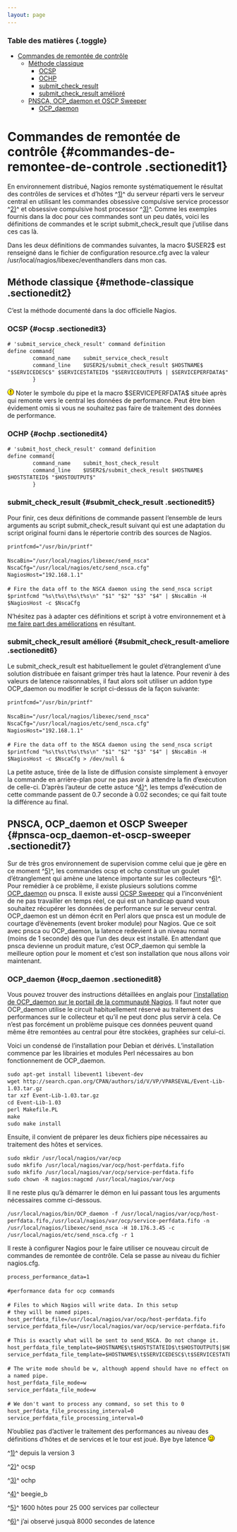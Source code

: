 ```yaml
---
layout: page
---
```


### Table des matières {.toggle}

-   [Commandes de remontée de
    contrôle](ocsp-ochp.html#commandes-de-remontee-de-controle)
    -   [Méthode classique](ocsp-ochp.html#methode-classique)
        -   [OCSP](ocsp-ochp.html#ocsp)
        -   [OCHP](ocsp-ochp.html#ochp)
        -   [submit\_check\_result](ocsp-ochp.html#submit_check_result)
        -   [submit\_check\_result
            amélioré](ocsp-ochp.html#submit_check_result-ameliore)
    -   [PNSCA, OCP\_daemon et OSCP
        Sweeper](ocsp-ochp.html#pnsca-ocp_daemon-et-oscp-sweeper)
        -   [OCP\_daemon](ocsp-ochp.html#ocp_daemon)

Commandes de remontée de contrôle {#commandes-de-remontee-de-controle .sectionedit1}
=================================

En environnement distribué, Nagios remonte systématiquement le résultat
des contrôles de services et d’hôtes ^[1)](ocsp-ochp.html#fn__1)^ du
serveur réparti vers le serveur central en utilisant les commandes
obsessive compulsive service processor ^[2)](ocsp-ochp.html#fn__2)^ et
obsessive compulsive host processor ^[3)](ocsp-ochp.html#fn__3)^. Comme
les exemples fournis dans la doc pour ces commandes sont un peu datés,
voici les définitions de commandes et le script submit\_check\_result
que j’utilise dans ces cas là.

Dans les deux définitions de commandes suivantes, la macro \$USER2\$ est
renseigné dans le fichier de configuration resource.cfg avec la valeur
/usr/local/nagios/libexec/eventhandlers dans mon cas.

Méthode classique {#methode-classique .sectionedit2}
-----------------

C’est la méthode documenté dans la doc officielle Nagios.

### OCSP {#ocsp .sectionedit3}

~~~~ {.code}
# 'submit_service_check_result' command definition
define command{
        command_name    submit_service_check_result
        command_line    $USER2$/submit_check_result $HOSTNAME$ "$SERVICEDESC$" $SERVICESTATEID$ "$SERVICEOUTPUT$ | $SERVICEPERFDATA$"
        }
~~~~

![:!:](../../../lib/images/smileys/icon_exclaim.gif) Noter le symbole du
pipe et la macro \$SERVICEPERFDATA\$ située après qui remonte vers le
central les données de performance. Peut être bien évidement omis si
vous ne souhaitez pas faire de traitement des données de performance.

### OCHP {#ochp .sectionedit4}

~~~~ {.code}
# 'submit_host_check_result' command definition
define command{
        command_name    submit_host_check_result
        command_line    $USER2$/submit_check_result $HOSTNAME$ $HOSTSTATEID$ "$HOSTOUTPUT$"
        }
~~~~

### submit\_check\_result {#submit_check_result .sectionedit5}

Pour finir, ces deux définitions de commande passent l’ensemble de leurs
arguments au script submit\_check\_result suivant qui est une adaptation
du script original fourni dans le répertorie contrib des sources de
Nagios.

~~~~ {.code}
printfcmd="/usr/bin/printf"

NscaBin="/usr/local/nagios/libexec/send_nsca"
NscaCfg="/usr/local/nagios/etc/send_nsca.cfg"
NagiosHost="192.168.1.1"

# Fire the data off to the NSCA daemon using the send_nsca script
$printfcmd "%s\t%s\t%s\t%s\n" "$1" "$2" "$3" "$4" | $NscaBin -H $NagiosHost -c $NscaCfg
~~~~

N’hésitez pas à adapter ces définitions et script à votre environnement
et à [me faire part des
améliorations](http://www.monitoring-fr.org/about/contact "http://www.monitoring-fr.org/about/contact")
en résultant.

### submit\_check\_result amélioré {#submit_check_result-ameliore .sectionedit6}

Le submit\_check\_result est habituellement le goulet d’étranglement
d’une solution distribuée en faisant grimper très haut la latence. Pour
revenir à des valeurs de latence raisonnables, il faut alors soit
utiliser un addon type OCP\_daemon ou modifier le script ci-dessus de la
façon suivante:

~~~~ {.code}
printfcmd="/usr/bin/printf"

NscaBin="/usr/local/nagios/libexec/send_nsca"
NscaCfg="/usr/local/nagios/etc/send_nsca.cfg"
NagiosHost="192.168.1.1"

# Fire the data off to the NSCA daemon using the send_nsca script
$printfcmd "%s\t%s\t%s\t%s\n" "$1" "$2" "$3" "$4" | $NscaBin -H $NagiosHost -c $NscaCfg > /dev/null &
~~~~

La petite astuce, tirée de la liste de diffusion consiste simplement à
envoyer la commande en arrière-plan pour ne pas avoir à attendre la fin
d’exécution de celle-ci. D’après l’auteur de cette astuce
^[4)](ocsp-ochp.html#fn__4)^, les temps d’exécution de cette commande
passent de 0.7 seconde à 0.02 secondes; ce qui fait toute la différence
au final.

PNSCA, OCP\_daemon et OSCP Sweeper {#pnsca-ocp_daemon-et-oscp-sweeper .sectionedit7}
----------------------------------

Sur de très gros environnement de supervision comme celui que je gère en
ce moment ^[5)](ocsp-ochp.html#fn__5)^, les commandes ocsp et ochp
constitue un goulet d’étranglement qui amène une latence importante sur
les collecteurs ^[6)](ocsp-ochp.html#fn__6)^. Pour remédier à ce
problème, il existe plusieurs solutions comme
[OCP\_daemon](http://wiki.nagios.org/index.php/OCP_Daemon "http://wiki.nagios.org/index.php/OCP_Daemon")
ou pnsca. Il existe aussi [OCSP
Sweeper](http://www.nagiosexchange.org/cgi-bin/page.cgi?g=Detailed%2F1639.html;d=1 "http://www.nagiosexchange.org/cgi-bin/page.cgi?g=Detailed%2F1639.html;d=1")
qui a l’inconvénient de ne pas travailler en temps réel, ce qui est un
handicap quand vous souhaitez récupérer les données de performance sur
le serveur central. OCP\_daemon est un démon écrit en Perl alors que
pnsca est un module de courtage d’évènements (event broker module) pour
Nagios. Que ce soit avec pnsca ou OCP\_daemon, la latence redevient à un
niveau normal (moins de 1 seconde) dès que l’un des deux est installé.
En attendant que pnsca devienne un produit mature, c’est OCP\_daemon qui
semble la meilleure option pour le moment et c’est son installation que
nous allons voir maintenant.

### OCP\_daemon {#ocp_daemon .sectionedit8}

Vous pouvez trouver des instructions détaillées en anglais pour
[l'installation de OCP\_daemon sur le portail de la communauté
Nagios](http://www.nagioscommunity.org/wiki/index.php/OCP_Daemon "http://www.nagioscommunity.org/wiki/index.php/OCP_Daemon").
Il faut noter que OCP\_daemon utilise le circuit habituellement réservé
au traitement des performances sur le collecteur et qu’il ne peut donc
plus servir à cela. Ce n’est pas forcément un problème puisque ces
données peuvent quand même être remontées au central pour être stockées,
graphées sur celui-ci.

Voici un condensé de l’installation pour Debian et dérivés.
L’installation commence par les librairies et modules Perl nécessaires
au bon fonctionnement de OCP\_daemon.

~~~~ {.code .bash}
sudo apt-get install libevent1 libevent-dev
wget http://search.cpan.org/CPAN/authors/id/V/VP/VPARSEVAL/Event-Lib-1.03.tar.gz
tar xzf Event-Lib-1.03.tar.gz
cd Event-Lib-1.03
perl Makefile.PL
make
sudo make install
~~~~

Ensuite, il convient de préparer les deux fichiers pipe nécessaires au
traitement des hôtes et services.

~~~~ {.code .bash}
sudo mkdir /usr/local/nagios/var/ocp
sudo mkfifo /usr/local/nagios/var/ocp/host-perfdata.fifo
sudo mkfifo /usr/local/nagios/var/ocp/service-perfdata.fifo
sudo chown -R nagios:nagcmd /usr/local/nagios/var/ocp
~~~~

Il ne reste plus qu’à démarrer le démon en lui passant tous les
arguments nécessaires comme ci-dessous.

~~~~ {.code}
/usr/local/nagios/bin/OCP_daemon -f /usr/local/nagios/var/ocp/host-perfdata.fifo,/usr/local/nagios/var/ocp/service-perfdata.fifo -n /usr/local/nagios/libexec/send_nsca -H 10.176.3.45 -c /usr/local/nagios/etc/send_nsca.cfg -r 1
~~~~

Il reste à configurer Nagios pour le faire utiliser ce nouveau circuit
de commandes de remontée de contrôle. Cela se passe au niveau du fichier
nagios.cfg.

~~~~ {.code}
process_performance_data=1

#performance data for ocp commands

# Files to which Nagios will write data. In this setup
# they will be named pipes.
host_perfdata_file=/usr/local/nagios/var/ocp/host-perfdata.fifo
service_perfdata_file=/usr/local/nagios/var/ocp/service-perfdata.fifo

# This is exactly what will be sent to send_NSCA. Do not change it.
host_perfdata_file_template=$HOSTNAME$\t$HOSTSTATEID$\t$HOSTOUTPUT$|$HOSTPERFDATA$
service_perfdata_file_template=$HOSTNAME$\t$SERVICEDESC$\t$SERVICESTATEID$\t$SERVICEOUTPUT$|$SERVICEPERFDATA$

# The write mode should be w, although append should have no effect on a named pipe.
host_perfdata_file_mode=w
service_perfdata_file_mode=w

# We don't want to process any command, so set this to 0
host_perfdata_file_processing_interval=0
service_perfdata_file_processing_interval=0
~~~~

N’oubliez pas d’activer le traitement des performances au niveau des
définitions d’hôtes et de services et le tour est joué. Bye bye latence
![;-)](../../../lib/images/smileys/icon_wink.gif)

^[1)](ocsp-ochp.html#fnt__1)^ depuis la version 3

^[2)](ocsp-ochp.html#fnt__2)^ ocsp

^[3)](ocsp-ochp.html#fnt__3)^ ochp

^[4)](ocsp-ochp.html#fnt__4)^ beegie\_b

^[5)](ocsp-ochp.html#fnt__5)^ 1600 hôtes pour 25 000 services par
collecteur

^[6)](ocsp-ochp.html#fnt__6)^ j’ai observé jusquà 8000 secondes de
latence
